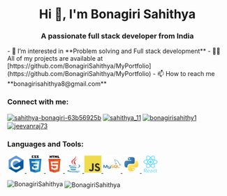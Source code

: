 <h1 align="center">Hi 👋, I'm Bonagiri Sahithya</h1>
<h3 align="center">A passionate full stack developer from India</h3>
- 👀  I’m interested in **Problem solving and Full stack development**
- 👨‍💻 All of my projects are available at [https://github.com/BonagiriSahithya/MyPortfolio](https://github.com/BonagiriSahithya/MyPortfolio)
- 📫 How to reach me **bonagirisahithya8@gmail.com**

<h3 align="left">Connect with me:</h3>
<p align="left">
<a href="https://www.linkedin.com/in/sahithya-bonagiri-63b56925b/" target="blank"><img align="center" src="https://raw.githubusercontent.com/rahuldkjain/github-profile-readme-generator/master/src/images/icons/Social/linked-in-alt.svg" alt="sahithya-bonagiri-63b56925b" height="30" width="40" /></a>
<a href="https://www.codechef.com/users/sahithya_11" target="blank"><img align="center" src="https://cdn.jsdelivr.net/npm/simple-icons@3.1.0/icons/codechef.svg" alt="sahithya_11" height="30" width="40" /></a>
<a href="https://www.hackerrank.com/profile/bonagirisahithy1" target="blank"><img align="center" src="https://raw.githubusercontent.com/rahuldkjain/github-profile-readme-generator/master/src/images/icons/Social/hackerrank.svg" alt="bonagirisahithy1" height="30" width="40" /></a>
<a href="https://www.leetcode.com/jeevanraj73" target="blank"><img align="center" src="https://raw.githubusercontent.com/rahuldkjain/github-profile-readme-generator/master/src/images/icons/Social/leet-code.svg" alt="jeevanraj73" height="30" width="40" /></a>
</p>
<h3 align="left">Languages and Tools:</h3>
<p align="left"> <a href="https://www.cprogramming.com/" target="_blank" rel="noreferrer"> <img src="https://raw.githubusercontent.com/devicons/devicon/master/icons/c/c-original.svg" alt="c" width="40" height="40"/> </a> <a href="https://www.w3schools.com/css/" target="_blank" rel="noreferrer"> <img src="https://raw.githubusercontent.com/devicons/devicon/master/icons/css3/css3-original-wordmark.svg" alt="css3" width="40" height="40"/> </a> <a href="https://www.w3.org/html/" target="_blank" rel="noreferrer"> <img src="https://raw.githubusercontent.com/devicons/devicon/master/icons/html5/html5-original-wordmark.svg" alt="html5" width="40" height="40"/> </a> <a href="https://www.java.com" target="_blank" rel="noreferrer"> <img src="https://raw.githubusercontent.com/devicons/devicon/master/icons/java/java-original.svg" alt="java" width="40" height="40"/> </a> <a href="https://developer.mozilla.org/en-US/docs/Web/JavaScript" target="_blank" rel="noreferrer"> <img src="https://raw.githubusercontent.com/devicons/devicon/master/icons/javascript/javascript-original.svg" alt="javascript" width="40" height="40"/> </a> <a href="https://www.mysql.com/" target="_blank" rel="noreferrer"> <img src="https://raw.githubusercontent.com/devicons/devicon/master/icons/mysql/mysql-original-wordmark.svg" alt="mysql" width="40" height="40"/> </a> <a href="https://www.python.org" target="_blank" rel="noreferrer"> <img src="https://raw.githubusercontent.com/devicons/devicon/master/icons/python/python-original.svg" alt="python" width="40" height="40"/> </a> <a href="https://reactjs.org/" target="_blank" rel="noreferrer"> <img src="https://raw.githubusercontent.com/devicons/devicon/master/icons/react/react-original-wordmark.svg" alt="react" width="40" height="40"/> </a> </p>
<p><img align="left" src="https://github-readme-stats.vercel.app/api/top-langs?username=BonagiriSahithya&show_icons=true&locale=en&layout=compact" alt="BonagiriSahithya" /></p>
<p>&nbsp;<img align="center" src="https://github-readme-stats.vercel.app/api?username=BonagiriSahithya&show_icons=true&locale=en" alt="BonagiriSahithya" /></p>
